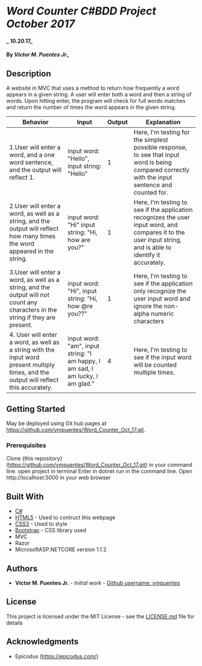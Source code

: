 # _Word Counter C#BDD Project October 2017_

#### _ 10.20.17_

#### By _**Victor M. Puentes Jr.,**_

## Description

A website in MVC that uses a method to return how frequently a word appears in a given string. A user will enter both a word and then a string of words. Upon hitting enter, the program will check for full words matches and return the number of times the word appears in the given string.


| Behavior  | Input  | Output  | Explanation |
|---|---|---|---|
|1.User will enter a word, and a one word sentence, and the output will reflect 1. | input word: "Hello", input string: "Hello" | 1 | Here, I'm testing for the simplest possible response, to see that input word is being compared correctly with the input sentence and counted for. |
|2.User will enter a word, as well as a string, and the output will reflect how many times the word appeared in the string.  | input word: "Hi" input string: "Hi, how are you?" | 1 |  Here, I'm testing to see if the application recognizes the user input word, and compares it to the user input string, and is able to identify it accurately.|
|3.User will enter a word, as well as a string, and the output will not count any characters in the string if they are present. | input word: "Hi", input string: "Hi, how @re you??" | 1 | Here, I'm testing to see if the application only recognize the user input word and ignore the non-alpha numeric characters |
|4. User will enter a word, as well as a string with the input word present multiply times, and the output will reflect this accurately. | input word: "am", input string: "I am happy, I am sad, I am lucky, I am glad."| 4 | Here, I'm testing to see if the input word will be counted multiple times. |


## Getting Started

May be deployed using Git hub pages at  https://github.com/vmpuentes/Word_Counter_Oct_17.git.

### Prerequisites

Clone {this repository}(https://github.com/vmpuentes/Word_Counter_Oct_17.git) in your command line.
open project in terminal
Enter in dotnet run in the command line.
Open http://localhost:5000 in your web browser


## Built With

* [C#](https://learnhowtoprogram.com/couses/c#)
* [HTML5](https://developer.mozilla.org/en-US/docs/Web/Guide/HTML/HTML5) - Used to contruct this webpage
* [CSS3](http://html.com/css/) - Used to style
* [Bootstrap](http://getbootstrap.com/) - CSS library used
* MVC
* Razor
* MicrosoftASP.NETCORE version 1.1.2

## Authors

* **Victor M. Puentes Jr.** - *Initial work* - [Github username: vmpuentes](https://github.com/vmpuentes)

## License

This project is licensed under the MIT License - see the [LICENSE.md](LICENSE.md) file for details

## Acknowledgments

* Epicodus (https://epicodus.com/)
